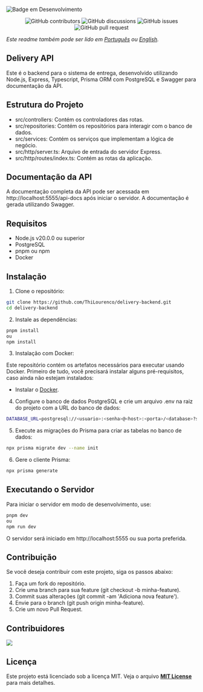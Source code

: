 ![Badge em Desenvolvimento](http://img.shields.io/static/v1?label=STATUS&message=EM%20DESENVOLVIMENTO&color=GREEN&style=for-the-badge)

<p align="center">
<img src="https://img.shields.io/github/contributors/ThiLourenco/delivery-backend" alt="GitHub contributors" />
<img src="https://img.shields.io/github/discussions/ThiLourenco/delivery-backend" alt="GitHub discussions" />
<img src="https://img.shields.io/github/issues/ThiLourenco/delivery-backend" alt="GitHub issues" />
<img src="https://img.shields.io/github/issues-pr/ThiLourenco/delivery-backend" alt="GitHub pull request" />
</p>

*Este readme também pode ser lido em  [Português](README-pt-BR.md) ou [English](README.md).*


## Delivery API

Este é o backend para o sistema de entrega, desenvolvido utilizando Node.js, Express, Typescript, Prisma ORM com PostgreSQL e Swagger para documentação da API.

## Estrutura do Projeto
* src/controllers: Contém os controladores das rotas.
* src/repositories: Contém os repositórios para interagir com o banco de dados.
* src/services: Contém os serviços que implementam a lógica de negócio.
* src/http/server.ts: Arquivo de entrada do servidor Express.
* src/http/routes/index.ts: Contém as rotas da aplicação.


## Documentação da API
A documentação completa da API pode ser acessada em http://localhost:5555/api-docs após iniciar o servidor. A documentação é gerada utilizando Swagger.



## Requisitos

- Node.js v20.0.0 ou superior
- PostgreSQL
- pnpm ou npm
- Docker

## Instalação

1. Clone o repositório:

```bash
git clone https://github.com/ThiLourenco/delivery-backend.git
cd delivery-backend
```
2. Instale as dependências:
```bash
pnpm install
ou
npm install
```

3. Instalação com Docker:

Este repositório contém os artefatos necessários para executar usando Docker. Primeiro de tudo, você precisará instalar alguns pré-requisitos, caso ainda não estejam instalados:

* Instalar o [Docker](https://docs.docker.com/get-docker/).

4. Configure o banco de dados PostgreSQL e crie um arquivo .env na raiz do projeto com a URL do banco de dados:

```bash
DATABASE_URL=postgresql://<usuario>:<senha>@<host>:<porta>/<database>?schema=public
```
5. Execute as migrações do Prisma para criar as tabelas no banco de dados:

```bash
npx prisma migrate dev --name init
```

6. Gere o cliente Prisma:
```bash
npx prisma generate
```
## Executando o Servidor

Para iniciar o servidor em modo de desenvolvimento, use:
```bash
pnpm dev
ou
npm run dev
```
O servidor será iniciado em http://localhost:5555 ou sua porta preferida.

## Contribuição
Se você deseja contribuir com este projeto, siga os passos abaixo:

1. Faça um fork do repositório.
2. Crie uma branch para sua feature (git checkout -b minha-feature).
3. Commit suas alterações (git commit -am 'Adiciona nova feature').
4. Envie para o branch (git push origin minha-feature).
5. Crie um novo Pull Request.

## Contribuidores
<a href="https://github.com/ThiLourenco/e-commerce/graphs/contributors">
<img src="https://contrib.rocks/image?repo=ThiLourenco/e-commerce" />
</a>

## Licença

Este projeto está licenciado sob a licença MIT. Veja o arquivo [**MIT License**](https://github.com/ThiLourenco/delivery-backend/blob/main/LICENSE) para mais detalhes.

